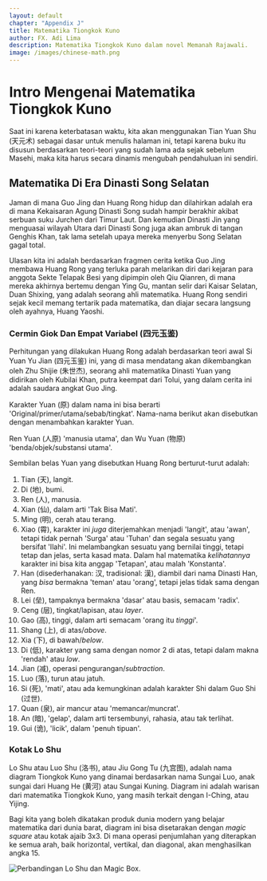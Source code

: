 ```yaml
---
layout: default
chapter: "Appendix J"
title: Matematika Tiongkok Kuno
author: FX. Adi Lima
description: Matematika Tiongkok Kuno dalam novel Memanah Rajawali.
image: /images/chinese-math.png
---
```


# Intro Mengenai Matematika Tiongkok Kuno

Saat ini karena keterbatasan waktu, kita akan menggunakan Tian Yuan Shu (天元术) sebagai dasar untuk menulis
halaman ini, tetapi karena buku itu disusun berdasarkan teori-teori yang sudah lama ada sejak sebelum Masehi,
maka kita harus secara dinamis mengubah pendahuluan ini sendiri.

## Matematika Di Era Dinasti Song Selatan

Jaman di mana Guo Jing dan Huang Rong hidup dan dilahirkan adalah era di mana Kekaisaran Agung Dinasti Song sudah
hampir berakhir akibat serbuan suku Jurchen dari Timur Laut. Dan kemudian Dinasti Jin yang menguasai wilayah Utara
dari Dinasti Song juga akan ambruk di tangan Genghis Khan, tak lama setelah upaya mereka menyerbu Song Selatan gagal
total.

Ulasan kita ini adalah berdasarkan fragmen cerita ketika Guo Jing membawa Huang Rong yang terluka parah melarikan
diri dari kejaran para anggota Sekte Telapak Besi yang dipimpin oleh Qiu Qianren, di mana mereka akhirnya bertemu dengan
Ying Gu, mantan selir dari Kaisar Selatan, Duan Shixing, yang adalah seorang ahli matematika. Huang Rong sendiri sejak
kecil memang tertarik pada matematika, dan diajar secara langsung oleh ayahnya, Huang Yaoshi.


### <a name="si-yuan-yu-jian" id="si-yuan-yu-jian">Cermin Giok Dan Empat Variabel (四元玉鉴)</a>

Perhitungan yang dilakukan Huang Rong adalah berdasarkan teori awal Si Yuan Yu Jian (四元玉鉴) ini, yang di masa mendatang
akan dikembangkan oleh Zhu Shijie (朱世杰), seorang ahli matematika Dinasti Yuan yang didirikan oleh Kubilai Khan, putra keempat 
dari Tolui, yang dalam cerita ini adalah saudara angkat Guo Jing.

Karakter Yuan (原) dalam nama ini bisa berarti 'Original/primer/utama/sebab/tingkat'. Nama-nama berikut akan disebutkan dengan
menambahkan karakter Yuan.

Ren Yuan (人原) 'manusia utama', dan Wu Yuan (物原) 'benda/objek/substansi utama'.

Sembilan belas Yuan yang disebutkan Huang Rong berturut-turut adalah:

1. Tian (天), langit.
2. Di (地), bumi.
3. Ren (人), manusia.
4. Xian (仙), dalam arti 'Tak Bisa Mati'.
5. Ming (明), cerah atau terang.
6. Xiao (霄), karakter ini _juga_ diterjemahkan menjadi 'langit', atau 'awan', tetapi tidak pernah 'Surga' atau 'Tuhan' dan segala sesuatu yang bersifat 'Ilahi'. Ini melambangkan sesuatu yang bernilai tinggi, tetapi tetap dan jelas, serta kasad mata. Dalam hal matematika _kelihatannya_ karakter ini bisa kita anggap 'Tetapan', atau malah 'Konstanta'.
7. Han (disederhanakan: 汉, tradisional: 漢), diambil dari nama Dinasti Han, yang _bisa_ bermakna 'teman' atau 'orang', tetapi jelas tidak sama dengan Ren.
8. Lei (垒), tampaknya bermakna 'dasar' atau basis, semacam 'radix'.
9. Ceng (层), tingkat/lapisan, atau _layer_.
10. Gao (高), tinggi, dalam arti semacam 'orang itu _tinggi_'.
11. Shang (上), di atas/_above_.
12. Xia (下), di bawah/_below_.
13. Di (低), karakter yang sama dengan nomor 2 di atas, tetapi dalam makna 'rendah' atau _low_.
14. Jian (减), operasi pengurangan/_subtraction_.
15. Luo (落), turun atau jatuh.
16. Si (死), 'mati', atau ada kemungkinan adalah karakter Shi dalam Guo Shi (过世).
17. Quan (泉), air mancur atau 'memancar/muncrat'.
18. An (暗), 'gelap', dalam arti tersembunyi, rahasia, atau tak terlihat.
19. Gui (诡), 'licik', dalam 'penuh tipuan'.

### <a name="lo-shu" id="lo-shu">Kotak Lo Shu</a>

Lo Shu atau Luo Shu (洛书), atau Jiu Gong Tu (九宫图), adalah nama diagram Tiongkok Kuno yang dinamai berdasarkan nama
Sungai Luo, anak sungai dari Huang He (黄河) atau Sungai Kuning. Diagram ini adalah warisan dari matematika Tiongkok Kuno,
yang masih terkait dengan I-Ching, atau Yijing.

Bagi kita yang boleh dikatakan produk dunia modern yang belajar matematika dari dunia barat, diagram ini bisa disetarakan
dengan _magic square_ atau kotak ajaib 3x3. Di mana operasi penjumlahan yang diterapkan ke semua arah, baik horizontal, vertikal,
dan diagonal, akan menghasilkan angka 15.

![Perbandingan Lo Shu dan Magic Box](/images/lo-shu.png "Perbandingan Lo Shu dengan Magic Box").




